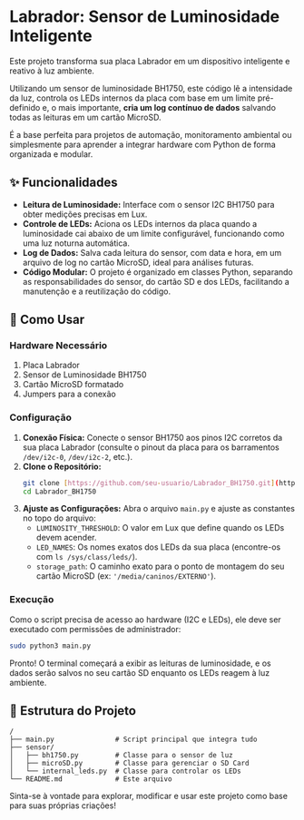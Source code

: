 # Labrador: Sensor de Luminosidade Inteligente

Este projeto transforma sua placa Labrador em um dispositivo inteligente e reativo à luz ambiente.

Utilizando um sensor de luminosidade BH1750, este código lê a intensidade da luz, controla os LEDs internos da placa com base em um limite pré-definido e, o mais importante, **cria um log contínuo de dados** salvando todas as leituras em um cartão MicroSD.

É a base perfeita para projetos de automação, monitoramento ambiental ou simplesmente para aprender a integrar hardware com Python de forma organizada e modular.

## ✨ Funcionalidades

* **Leitura de Luminosidade:** Interface com o sensor I2C BH1750 para obter medições precisas em Lux.
* **Controle de LEDs:** Aciona os LEDs internos da placa quando a luminosidade cai abaixo de um limite configurável, funcionando como uma luz noturna automática.
* **Log de Dados:** Salva cada leitura do sensor, com data e hora, em um arquivo de log no cartão MicroSD, ideal para análises futuras.
* **Código Modular:** O projeto é organizado em classes Python, separando as responsabilidades do sensor, do cartão SD e dos LEDs, facilitando a manutenção e a reutilização do código.

## 🚀 Como Usar

### Hardware Necessário
1.  Placa Labrador
2.  Sensor de Luminosidade BH1750
3.  Cartão MicroSD formatado
4.  Jumpers para a conexão

### Configuração
1.  **Conexão Física:** Conecte o sensor BH1750 aos pinos I2C corretos da sua placa Labrador (consulte o pinout da placa para os barramentos `/dev/i2c-0`, `/dev/i2c-2`, etc.).
2.  **Clone o Repositório:**
    ```bash
    git clone [https://github.com/seu-usuario/Labrador_BH1750.git](https://github.com/seu-usuario/Labrador_BH1750.git)
    cd Labrador_BH1750
    ```
3.  **Ajuste as Configurações:** Abra o arquivo `main.py` e ajuste as constantes no topo do arquivo:
    * `LUMINOSITY_THRESHOLD`: O valor em Lux que define quando os LEDs devem acender.
    * `LED_NAMES`: Os nomes exatos dos LEDs da sua placa (encontre-os com `ls /sys/class/leds/`).
    * `storage_path`: O caminho exato para o ponto de montagem do seu cartão MicroSD (ex: `'/media/caninos/EXTERNO'`).

### Execução
Como o script precisa de acesso ao hardware (I2C e LEDs), ele deve ser executado com permissões de administrador:
```bash
sudo python3 main.py
```

Pronto! O terminal começará a exibir as leituras de luminosidade, e os dados serão salvos no seu cartão SD enquanto os LEDs reagem à luz ambiente.

## 📁 Estrutura do Projeto

```
/
├── main.py               # Script principal que integra tudo
├── sensor/
│   ├── bh1750.py         # Classe para o sensor de luz
│   ├── microSD.py        # Classe para gerenciar o SD Card
│   └── internal_leds.py  # Classe para controlar os LEDs
└── README.md             # Este arquivo
```

Sinta-se à vontade para explorar, modificar e usar este projeto como base para suas próprias criações!

